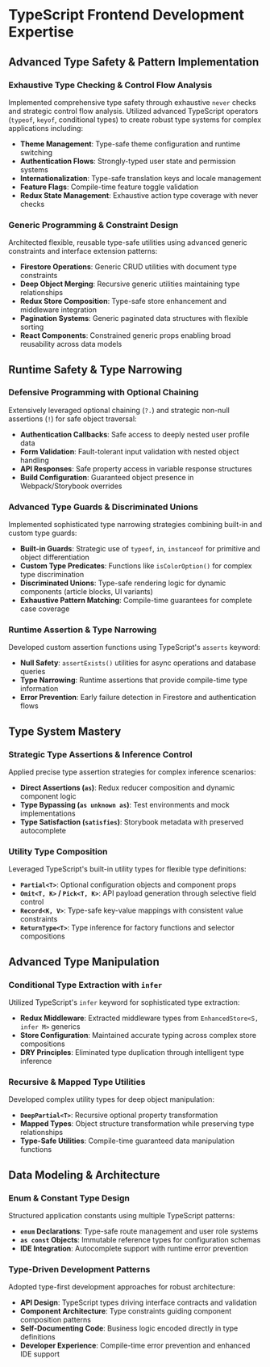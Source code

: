# TypeScript Frontend Development Expertise

## Advanced Type Safety & Pattern Implementation

### **Exhaustive Type Checking & Control Flow Analysis**
Implemented comprehensive type safety through exhaustive `never` checks and strategic control flow analysis. Utilized advanced TypeScript operators (`typeof`, `keyof`, conditional types) to create robust type systems for complex applications including:
- **Theme Management**: Type-safe theme configuration and runtime switching
- **Authentication Flows**: Strongly-typed user state and permission systems
- **Internationalization**: Type-safe translation keys and locale management
- **Feature Flags**: Compile-time feature toggle validation
- **Redux State Management**: Exhaustive action type coverage with never checks

### **Generic Programming & Constraint Design**
Architected flexible, reusable type-safe utilities using advanced generic constraints and interface extension patterns:
- **Firestore Operations**: Generic CRUD utilities with document type constraints
- **Deep Object Merging**: Recursive generic utilities maintaining type relationships
- **Redux Store Composition**: Type-safe store enhancement and middleware integration
- **Pagination Systems**: Generic paginated data structures with flexible sorting
- **React Components**: Constrained generic props enabling broad reusability across data models

## Runtime Safety & Type Narrowing

### **Defensive Programming with Optional Chaining**
Extensively leveraged optional chaining (`?.`) and strategic non-null assertions (`!`) for safe object traversal:
- **Authentication Callbacks**: Safe access to deeply nested user profile data
- **Form Validation**: Fault-tolerant input validation with nested object handling
- **API Responses**: Safe property access in variable response structures
- **Build Configuration**: Guaranteed object presence in Webpack/Storybook overrides

### **Advanced Type Guards & Discriminated Unions**
Implemented sophisticated type narrowing strategies combining built-in and custom type guards:
- **Built-in Guards**: Strategic use of `typeof`, `in`, `instanceof` for primitive and object differentiation
- **Custom Type Predicates**: Functions like `isColorOption()` for complex type discrimination
- **Discriminated Unions**: Type-safe rendering logic for dynamic components (article blocks, UI variants)
- **Exhaustive Pattern Matching**: Compile-time guarantees for complete case coverage

### **Runtime Assertion & Type Narrowing**
Developed custom assertion functions using TypeScript's `asserts` keyword:
- **Null Safety**: `assertExists()` utilities for async operations and database queries
- **Type Narrowing**: Runtime assertions that provide compile-time type information
- **Error Prevention**: Early failure detection in Firestore and authentication flows

## Type System Mastery

### **Strategic Type Assertions & Inference Control**
Applied precise type assertion strategies for complex inference scenarios:
- **Direct Assertions (`as`)**: Redux reducer composition and dynamic component logic
- **Type Bypassing (`as unknown as`)**: Test environments and mock implementations
- **Type Satisfaction (`satisfies`)**: Storybook metadata with preserved autocomplete

### **Utility Type Composition**
Leveraged TypeScript's built-in utility types for flexible type definitions:
- **`Partial<T>`**: Optional configuration objects and component props
- **`Omit<T, K>` / `Pick<T, K>`**: API payload generation through selective field control
- **`Record<K, V>`**: Type-safe key-value mappings with consistent value constraints
- **`ReturnType<T>`**: Type inference for factory functions and selector compositions

## Advanced Type Manipulation

### **Conditional Type Extraction with `infer`**
Utilized TypeScript's `infer` keyword for sophisticated type extraction:
- **Redux Middleware**: Extracted middleware types from `EnhancedStore<S, infer M>` generics
- **Store Configuration**: Maintained accurate typing across complex store compositions
- **DRY Principles**: Eliminated type duplication through intelligent type inference

### **Recursive & Mapped Type Utilities**
Developed complex utility types for deep object manipulation:
- **`DeepPartial<T>`**: Recursive optional property transformation
- **Mapped Types**: Object structure transformation while preserving type relationships
- **Type-Safe Utilities**: Compile-time guaranteed data manipulation functions

## Data Modeling & Architecture

### **Enum & Constant Type Design**
Structured application constants using multiple TypeScript patterns:
- **`enum` Declarations**: Type-safe route management and user role systems
- **`as const` Objects**: Immutable reference types for configuration schemas
- **IDE Integration**: Autocomplete support with runtime error prevention

### **Type-Driven Development Patterns**
Adopted type-first development approaches for robust architecture:
- **API Design**: TypeScript types driving interface contracts and validation
- **Component Architecture**: Type constraints guiding component composition patterns
- **Self-Documenting Code**: Business logic encoded directly in type definitions
- **Developer Experience**: Compile-time error prevention and enhanced IDE support
